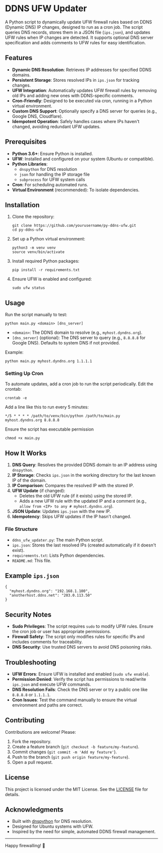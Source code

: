 # DDNS UFW Updater

A Python script to dynamically update UFW firewall rules based on DDNS (Dynamic DNS) IP changes, designed to run as a cron job. The script queries DNS records, stores them in a JSON file (`ips.json`), and updates UFW rules when IP changes are detected. It supports optional DNS server specification and adds comments to UFW rules for easy identification.

## Features
- **Dynamic DNS Resolution**: Retrieves IP addresses for specified DDNS domains.
- **Persistent Storage**: Stores resolved IPs in `ips.json` for tracking changes.
- **UFW Integration**: Automatically updates UFW firewall rules by removing old IPs and adding new ones with DDNS-specific comments.
- **Cron-Friendly**: Designed to be executed via cron, running in a Python virtual environment.
- **Custom DNS Support**: Optionally specify a DNS server for queries (e.g., Google DNS, Cloudflare).
- **Idempotent Operation**: Safely handles cases where IPs haven't changed, avoiding redundant UFW updates.

## Prerequisites
- **Python 3.6+**: Ensure Python is installed.
- **UFW**: Installed and configured on your system (Ubuntu or compatible).
- **Python Libraries**:
  - `dnspython` for DNS resolution
  - `json` for handling the IP storage file
  - `subprocess` for UFW system calls
- **Cron**: For scheduling automated runs.
- **Virtual Environment** (recommended): To isolate dependencies.

## Installation
1. Clone the repository:
   ```
   git clone https://github.com/yourusername/py-ddns-ufw.git
   cd py-ddns-ufw
   ```

2. Set up a Python virtual environment:
    ```
    python3 -m venv venv
   source venv/bin/activate
    ```

3. Install required Python packages:
    ```
    pip install -r requirements.txt
    ```

4. Ensure UFW is enabled and configured:
    ```
    sudo ufw status
    ```

## Usage
Run the script manually to test:
```
python main.py <domain> [dns_server]
```
- `<domain>`: The DDNS domain to resolve (e.g., `myhost.dyndns.org`).
- `[dns_server]` (optional): The DNS server to query (e.g., `8.8.8.8` for Google DNS). Defaults to system DNS if not provided.

Example:
```
python main.py myhost.dyndns.org 1.1.1.1
```

### Setting Up Cron
To automate updates, add a cron job to run the script periodically. Edit the crontab:
```
crontab -e
```

Add a line like this to run every 5 minutes:
```
*/5 * * * * /path/to/venv/bin/python /path/to/main.py myhost.dyndns.org 8.8.8.8
```

Ensure the script has executable permission
```
chmod +x main.py
```

## How It Works
1. **DNS Query**: Resolves the provided DDNS domain to an IP address using `dnspython`.
2. **IP Storage**: Checks `ips.json` in the working directory for the last known IP of the domain.
3. **IP Comparison**: Compares the resolved IP with the stored IP.
4. **UFW Update** (if changed):
   - Deletes the old UFW rule (if it exists) using the stored IP.
   - Adds a new UFW rule with the updated IP and a comment (e.g., `allow from <IP> to any # myhost.dyndns.org`).
5. **JSON Update**: Updates `ips.json` with the new IP.
6. **Idempotency**: Skips UFW updates if the IP hasn't changed.

### File Structure
- `ddns_ufw_updater.py`: The main Python script.
- `ips.json`: Stores the last resolved IPs (created automatically if it doesn't exist).
- `requirements.txt`: Lists Python dependencies.
- `README.md`: This file.

## Example `ips.json`
```
{
  "myhost.dyndns.org": "192.168.1.100",
  "anotherhost.ddns.net": "203.0.113.50"
}
```


## Security Notes
- **Sudo Privileges**: The script requires `sudo` to modify UFW rules. Ensure the cron job or user has appropriate permissions.
- **Firewall Safety**: The script only modifies rules for specific IPs and includes comments for traceability.
- **DNS Security**: Use trusted DNS servers to avoid DNS poisoning risks.

## Troubleshooting
- **UFW Errors**: Ensure UFW is installed and enabled (`sudo ufw enable`).
- **Permission Denied**: Verify the script has permissions to read/write `ips.json` and execute UFW commands.
- **DNS Resolution Fails**: Check the DNS server or try a public one like `8.8.8.8` or `1.1.1.1`.
- **Cron Issues**: Test the command manually to ensure the virtual environment and paths are correct.

## Contributing
Contributions are welcome! Please:
1. Fork the repository.
2. Create a feature branch (`git checkout -b feature/my-feature`).
3. Commit changes (`git commit -m 'Add my feature'`).
4. Push to the branch (`git push origin feature/my-feature`).
5. Open a pull request.

## License
This project is licensed under the MIT License. See the [LICENSE](LICENSE) file for details.

## Acknowledgments
- Built with [dnspython](https://github.com/rthalley/dnspython) for DNS resolution.
- Designed for Ubuntu systems with UFW.
- Inspired by the need for simple, automated DDNS firewall management.

---

Happy firewalling! 🚀